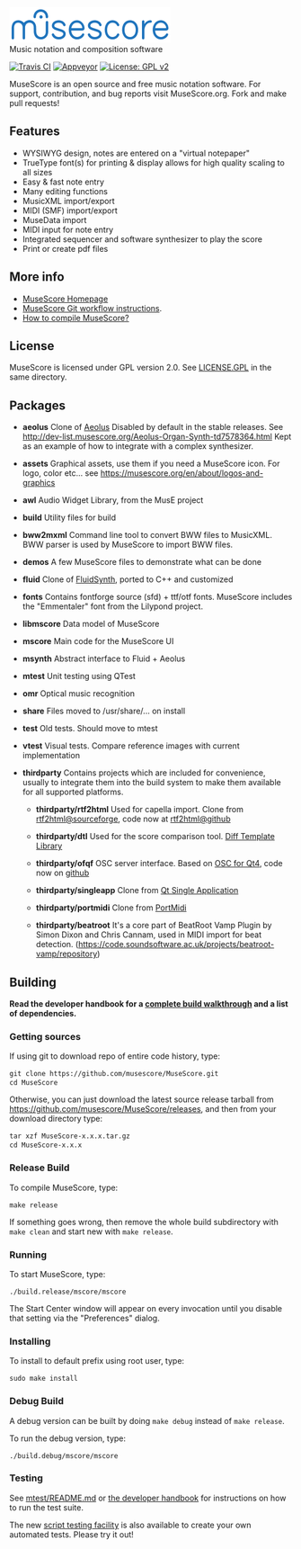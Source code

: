 ![MuseScore](mscore/data/musescore_logo_full.png)  
Music notation and composition software

[![Travis CI](https://secure.travis-ci.org/musescore/MuseScore.svg?branch=master)](https://travis-ci.org/musescore/MuseScore)
[![Appveyor](https://ci.appveyor.com/api/projects/status/bp3ww6v985i64ece/branch/master?svg=true)](https://ci.appveyor.com/project/MuseScore/musescore/branch/master)
[![License: GPL v2](https://img.shields.io/badge/License-GPL%20v2-blue.svg)](https://www.gnu.org/licenses/old-licenses/gpl-2.0.html)

MuseScore is an open source and free music notation software. For support, contribution, and bug reports visit MuseScore.org. Fork and make pull requests!

## Features

* WYSIWYG design, notes are entered on a "virtual notepaper"
* TrueType font(s) for printing & display allows for high quality scaling to all sizes
* Easy & fast note entry
* Many editing functions
* MusicXML import/export
* MIDI (SMF) import/export
* MuseData import
* MIDI input for note entry
* Integrated sequencer and software synthesizer to play the score
* Print or create pdf files

## More info
* [MuseScore Homepage](https://musescore.org)
* [MuseScore Git workflow instructions](https://musescore.org/en/developers-handbook/git-workflow).
* [How to compile MuseScore?](https://musescore.org/en/developers-handbook/compilation)

## License
MuseScore is licensed under GPL version 2.0. See [LICENSE.GPL](https://github.com/musescore/MuseScore/blob/master/LICENSE.GPL) in the same directory.

## Packages
* **aeolus** Clone of [Aeolus](http://kokkinizita.linuxaudio.org/linuxaudio/aeolus/)
Disabled by default in the stable releases. See http://dev-list.musescore.org/Aeolus-Organ-Synth-td7578364.html
Kept as an example of how to integrate with a complex synthesizer.

* **assets** Graphical assets, use them if you need a MuseScore icon. For logo, color etc... see https://musescore.org/en/about/logos-and-graphics

* **awl** Audio Widget Library, from the MusE project

* **build** Utility files for build

* **bww2mxml** Command line tool to convert BWW files to MusicXML. BWW parser is used by MuseScore to import BWW files.

* **demos** A few MuseScore files to demonstrate what can be done

* **fluid** Clone of [FluidSynth](https://sourceforge.net/projects/fluidsynth/), ported to C++ and customized

* **fonts** Contains fontforge source (sfd) + ttf/otf fonts. MuseScore includes the "Emmentaler" font from the Lilypond project.

* **libmscore** Data model of MuseScore

* **mscore** Main code for the MuseScore UI

* **msynth** Abstract interface to Fluid + Aeolus

* **mtest** Unit testing using QTest

* **omr** Optical music recognition

* **share** Files moved to /usr/share/... on install

* **test** Old tests. Should move to mtest

* **vtest** Visual tests. Compare reference images with current implementation

* **thirdparty** Contains projects which are included for convenience, usually to integrate them into the build system to make them available for all supported platforms.

    * **thirdparty/rtf2html**
    Used for capella import. Clone from [rtf2html@sourceforge](https://github.com/lvu/rtf2html), code now at [rtf2html@github](https://github.com/lvu/rtf2html)

    * **thirdparty/dtl**
    Used for the score comparison tool. [Diff Template Library](https://github.com/cubicdaiya/dtl)

    * **thirdparty/ofqf**
    OSC server interface. Based on [OSC for Qt4](http://www.arnoldarts.de/projects/ofqf/), code now on [github](https://github.com/kampfschlaefer/ofq)

    * **thirdparty/singleapp**
    Clone from [Qt Single Application](https://github.com/qtproject/qt-solutions/tree/master/qtsingleapplication)

    * **thirdparty/portmidi**
    Clone from [PortMidi](https://sourceforge.net/projects/portmedia/)

    * **thirdparty/beatroot**
    It's a core part of BeatRoot Vamp Plugin by Simon Dixon and Chris Cannam,
    used in MIDI import for beat detection. (https://code.soundsoftware.ac.uk/projects/beatroot-vamp/repository)


## Building
**Read the developer handbook for a [complete build walkthrough](https://musescore.org/en/developers-handbook/compilation) and a list of dependencies.**

### Getting sources
If using git to download repo of entire code history, type:

    git clone https://github.com/musescore/MuseScore.git
    cd MuseScore

Otherwise, you can just download the latest source release tarball from https://github.com/musescore/MuseScore/releases, and then from your download directory type:

    tar xzf MuseScore-x.x.x.tar.gz
    cd MuseScore-x.x.x

### Release Build
To compile MuseScore, type:

    make release

If something goes wrong, then remove the whole build subdirectory with `make clean` and start new with `make release`.

### Running
To start MuseScore, type:

    ./build.release/mscore/mscore

The Start Center window will appear on every invocation until you disable that setting via the "Preferences" dialog.

### Installing
To install to default prefix using root user, type:

    sudo make install

### Debug Build
A debug version can be built by doing `make debug` instead of `make release`.

To run the debug version, type:

    ./build.debug/mscore/mscore

### Testing
See [mtest/README.md](/mtest/README.md) or [the developer handbook](https://musescore.org/handbook/developers-handbook/finding-your-way-around/automated-tests) for instructions on how to run the test suite.

The new [script testing facility](https://musescore.org/node/278278) is also available to create your own automated tests. Please try it out!
